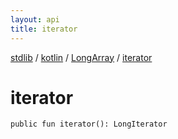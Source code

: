 ```yaml
---
layout: api
title: iterator
---
```

[stdlib](../../index.html) / [kotlin](../index.html) / [LongArray](index.html) / [iterator](iterator.html)

# iterator

```
public fun iterator(): LongIterator
```
